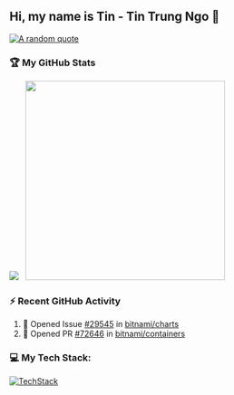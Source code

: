 
<!--
**Trungtin1011/trungtin1011** is a ✨ _special_ ✨ repository because its `README.md` (this file) appears on your GitHub profile.

Here are some ideas to get you started:

- 🔭 I’m currently working on ...
- 🌱 I’m currently learning ...
- 👯 I’m looking to collaborate on ...
- 🤔 I’m looking for help with ...
- 💬 Ask me about ...
- 📫 How to reach me: ...
- 😄 Pronouns: ...
- ⚡ Fun fact: ...
-->

## Hi, my name is Tin - Tin Trung Ngo 👋

[![A random quote](https://quotes-github-readme.vercel.app/api?type=horizontal&quote=Man+proposes%2C+Man+disposes&author=Customized)](https://github.com/piyushsuthar/github-readme-quotes)

### 🏆 My GitHub Stats

![](https://github-readme-stats.vercel.app/api?username=trungtin1011&show_icons=true&count_private=true&theme=light)   <img src="https://github-readme-stats.vercel.app/api/top-langs/?username=trungtin1011&amp;layout=compact&amp;theme=light" class="jop-noMdConv" width="352">


### ⚡ Recent GitHub Activity

1.  💪 Opened Issue [#29545](https://github.com/bitnami/charts/issues/29545) in [bitnami/charts](https://github.com/bitnami/charts)
2.  💪 Opened PR [#72646](https://github.com/bitnami/containers/pull/72646) in [bitnami/containers](https://github.com/bitnami/containers)


### 💻 My Tech Stack:

[![TechStack](https://skillicons.dev/icons?i=linux,aws,azure,terraform,bash,powershell,python,git,docker,kubernetes)](https://skillicons.dev)
